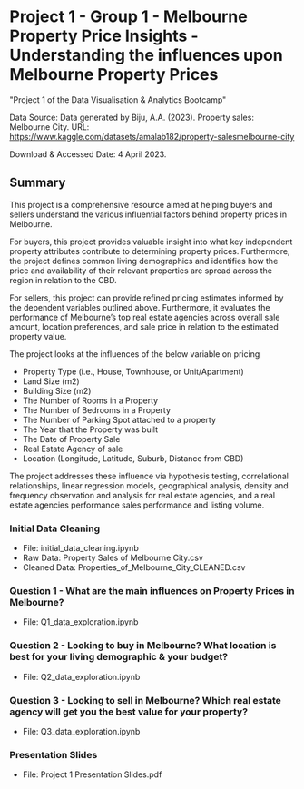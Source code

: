 # Project 1 - Group 1 - Melbourne Property Price Insights - Understanding the influences upon Melbourne Property Prices

"Project 1 of the Data Visualisation &amp; Analytics Bootcamp"

Data Source: Data generated by Biju, A.A. (2023). Property sales: Melbourne City.
URL: https://www.kaggle.com/datasets/amalab182/property-salesmelbourne-city

Download & Accessed Date: 4 April 2023.

## Summary
This project is a comprehensive resource aimed at helping buyers and sellers understand the various influential factors behind property prices in Melbourne. 

For buyers, this project provides valuable insight into what key independent property attributes contribute to determining property prices. Furthermore, the project defines common living demographics and identifies how the price and availability of their relevant properties are spread across the region in relation to the CBD.

For sellers, this project can provide refined pricing estimates informed by the dependent variables outlined above. Furthermore, it evaluates the performance of Melbourne’s top real estate agencies across overall sale amount, location preferences, and sale price in relation to the estimated property value.


The project looks at the influences of the below variable on pricing
- Property Type (i.e., House, Townhouse, or Unit/Apartment)
- Land Size (m2)
- Building Size (m2)
- The Number of Rooms in a Property
- The Number of Bedrooms in a Property
- The Number of Parking Spot attached to a property
- The Year that the Property was built
- The Date of Property Sale
- Real Estate Agency of sale
- Location (Longitude, Latitude, Suburb, Distance from CBD)

The project addresses these influence via hypothesis testing, correlational relationships, linear regression models, geographical analysis, density and frequency observation and analysis for real estate agencies, and a real estate agencies performance sales performance and listing volume.

### Initial Data Cleaning
- File: initial_data_cleaning.ipynb
- Raw Data: Property Sales of Melbourne City.csv
- Cleaned Data: Properties_of_Melbourne_City_CLEANED.csv

### Question 1 - What are the main influences on Property Prices in Melbourne?
- File: Q1_data_exploration.ipynb

### Question 2 - Looking to buy in Melbourne? What location is best for your living demographic & your budget?
- File: Q2_data_exploration.ipynb

### Question 3 - Looking to sell in Melbourne? Which real estate agency will get you the best value for your property?
- File: Q3_data_exploration.ipynb

### Presentation Slides
- File: Project 1 Presentation Slides.pdf
